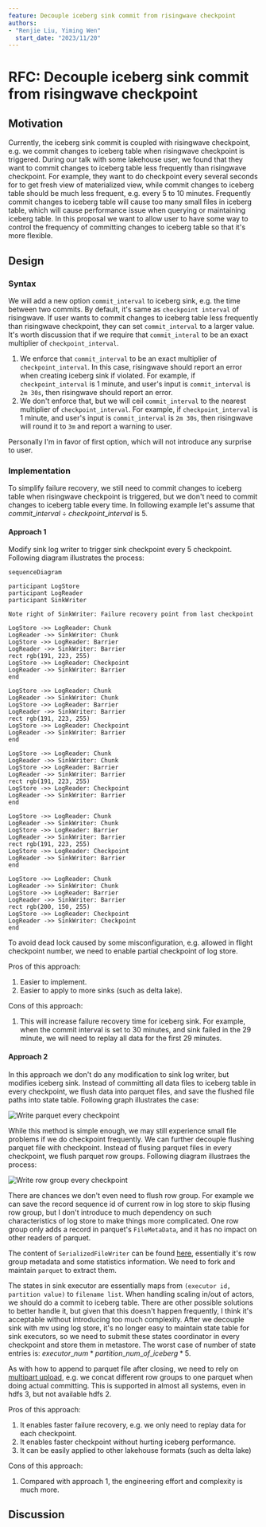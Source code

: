 ```yaml
---
feature: Decouple iceberg sink commit from risingwave checkpoint
authors:
- "Renjie Liu, Yiming Wen"
  start_date: "2023/11/20"
---
```


# RFC: Decouple iceberg sink commit from risingwave checkpoint

## Motivation

Currently, the iceberg sink commit is coupled with risingwave checkpoint, e.g. we commit changes to iceberg table when risingwave checkpoint is triggered. During our talk with some lakehouse user, we found that they want to commit changes to iceberg table less frequently than risingwave checkpoint. For example, they want to do checkpoint every several seconds for to get fresh view of materialized view, while commit changes to iceberg table should be much less frequent, e.g. every 5 to 10 minutes. Frequently commit changes to iceberg table will cause too many small files in iceberg table, which will cause performance issue when querying or maintaining iceberg table. In this proposal we want to allow user to have some way to control the frequency of committing changes to iceberg table so that it's more flexible.

## Design

### Syntax

We will add a new option `commit_interval` to iceberg sink, e.g. the time between two commits. By default, it's same as `checkpoint interval` of risingwave. If user wants to commit changes to iceberg table less frequently than risingwave checkpoint, they can set `commit_interval` to a larger value. It's worth discussion that if we require that `commit_interal` to be an exact multiplier of `checkpoint_interval`.

1. We enforce that `commit_interval` to be an exact multiplier of `checkpoint_interval`. In this case, risingwave should report an error when creating iceberg sink if violated. For example, if `checkpoint_interval` is 1 minute, and user's input is `commit_interval` is `2m 30s`, then risingwave should report an error.
2. We don't enforce that, but we will ceil `commit_interval` to the nearest multiplier of `checkpoint_interval`. For example, if `checkpoint_interval` is 1 minute, and user's input is `commit_interval` is `2m 30s`, then risingwave will round it to `3m` and report a warning to user.

Personally I'm in favor of first option, which will not introduce any surprise to user.

### Implementation

To simplify failure recovery, we still need to commit changes to iceberg table when risingwave checkpoint is triggered, but we don't need to commit changes to iceberg table every time. In following example let's assume that $commit\_interval \div checkpoint\_interval$ is $5$.

#### Approach 1

Modify sink log writer to trigger sink checkpoint every 5 checkpoint. Following diagram illustrates the process:

```mermaid
sequenceDiagram

participant LogStore 
participant LogReader
participant SinkWriter

Note right of SinkWriter: Failure recovery point from last checkpoint

LogStore ->> LogReader: Chunk
LogReader ->> SinkWriter: Chunk
LogStore ->> LogReader: Barrier
LogReader ->> SinkWriter: Barrier
rect rgb(191, 223, 255)
LogStore ->> LogReader: Checkpoint
LogReader ->> SinkWriter: Barrier
end

LogStore ->> LogReader: Chunk
LogReader ->> SinkWriter: Chunk
LogStore ->> LogReader: Barrier
LogReader ->> SinkWriter: Barrier
rect rgb(191, 223, 255)
LogStore ->> LogReader: Checkpoint
LogReader ->> SinkWriter: Barrier
end

LogStore ->> LogReader: Chunk
LogReader ->> SinkWriter: Chunk
LogStore ->> LogReader: Barrier
LogReader ->> SinkWriter: Barrier
rect rgb(191, 223, 255)
LogStore ->> LogReader: Checkpoint
LogReader ->> SinkWriter: Barrier
end

LogStore ->> LogReader: Chunk
LogReader ->> SinkWriter: Chunk
LogStore ->> LogReader: Barrier
LogReader ->> SinkWriter: Barrier
rect rgb(191, 223, 255)
LogStore ->> LogReader: Checkpoint
LogReader ->> SinkWriter: Barrier
end

LogStore ->> LogReader: Chunk
LogReader ->> SinkWriter: Chunk
LogStore ->> LogReader: Barrier
LogReader ->> SinkWriter: Barrier
rect rgb(200, 150, 255)
LogStore ->> LogReader: Checkpoint
LogReader ->> SinkWriter: Checkpoint
end
```

To avoid dead lock caused by some misconfiguration, e.g. allowed in flight checkpoint number, we need to enable partial checkpoint of log store.

Pros of this approach:

1. Easier to implement.
2. Easier to apply to more sinks (such as delta lake).

Cons of this approach:

1. This will increase failure recovery time for iceberg sink. For example, when the commit interval is set to 30 minutes, and sink failed in the 29 minute, we will need to replay all data for the first 29 minutes.

#### Approach 2

In this approach we don't do any modification to sink log writer, but modifies iceberg sink. Instead of committing all data files to iceberg table in every checkpoint, we flush data into parquet files, and save the flushed file paths into state table. Following graph illustrates the case:

![Write parquet every checkpoint](images/0078-iceberg-sink-decouple-checkpoint/write_parquet_per_cp.svg)

While this method is simple enough, we may still experience small file problems if we do checkpoint frequently. We can further decouple flushing parquet file with checkpoint. Instead of flusing parquet files in every checkpoint, we flush parquet row groups. Following diagram illustraes the process:

![Write row group every checkpoint](images/0078-iceberg-sink-decouple-checkpoint/write_row_group_per_cp.svg)

There are chances we don't even need to flush row group. For example we can save the record sequence id of current row in log store to skip flusing row group, but I don't introduce to much dependency on such characteristics of log store to make things more complicated. One row group only adds a record in parquet's `FileMetaData`, and it has no impact on other readers of parquet.

The content of `SerializedFileWriter` can be found [here](https://docs.rs/parquet/latest/src/parquet/file/writer.rs.html#128-140), essentially it's row group metadata and some statistics information. We need to fork and maintain `parquet` to extract them.

The states in sink executor are essentially maps from `(executor id, partition value)` to `filename list`. When handling scaling in/out of actors, we should do a commit to iceberg table. There are other possible solutions to better handle it, but given that this doesn't happen frequently, I think it's acceptable without introducing too much complexity. After we decouple sink with mv using log store, it's no longer easy to maintain state table for sink executors, so we need to submit these states coordinator in every checkpoint and store them in metastore. The worst case of number of state entries is: $executor\_num * partition\_num\_of\_iceberg * 5$.

As with how to append to parquet file after closing, we need to rely on [multipart upload](https://docs.aws.amazon.com/AmazonS3/latest/userguide/mpuoverview.html), e.g. we concat different row groups to one parquet when doing actual committing. This is supported in almost all systems, even in hdfs 3, but not available hdfs 2.

Pros of this approach:

1. It enables faster failure recovery, e.g. we only need to replay data for each checkpoint.
2. It enables faster checkpoint without hurting iceberg performance.
3. It can be easily applied to other lakehouse formats (such as delta lake)

Cons of this approach:

1. Compared with approach 1, the engineering effort and complexity is much more.

## Discussion
